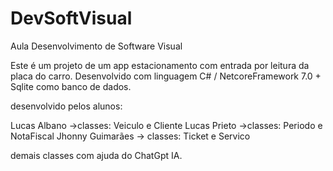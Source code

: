# DevSoftVisual
Aula Desenvolvimento de Software Visual

Este é um projeto de um app estacionamento com entrada por leitura da placa do carro. 
Desenvolvido com linguagem C# / NetcoreFramework  7.0 + Sqlite como banco de dados.

desenvolvido pelos alunos:

Lucas Albano ->classes: Veiculo e Cliente
Lucas Prieto ->classes: Periodo e NotaFiscal
Jhonny Guimarães -> classes: Ticket e Servico

demais classes com ajuda do ChatGpt IA.
